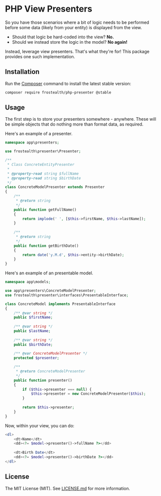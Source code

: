 PHP View Presenters
=============

So you have those scenarios where a bit of logic needs to be performed before some data (likely from your entity) 
is displayed from the view.

* Should that logic be hard-coded into the view? **No.**
* Should we instead store the logic in the model? **No again!**

Instead, leverage view presenters. That's what they're for! This package provides one such implementation.

## Installation

Run the [Composer](http://getcomposer.org/download/) command to install the latest stable version:

```bash
composer require frostealth/php-presenter @stable
```

## Usage

The first step is to store your presenters somewhere - anywhere. 
These will be simple objects that do nothing more than format data, as required.

Here's an example of a presenter.

```php
namespace app\presenters;

use frostealth\presenter\Presenter;

/**
 * Class ConcreteEntityPresenter
 *
 * @property-read string $fullName
 * @property-read string $birthDate
 */
class ConcreteModelPresenter extends Presenter
{
    /**
     * @return string
     */
    public function getFullName()
    {
        return implode(' ', [$this->firstName, $this->lastName]);
    }
    
    /**
     * @return string
     */
    public function getBirthDate()
    {
        return date('y.M.d', $this->entity->birthDate);
    }
}
```

Here's an example of an presentable model.

```php
namespace app\models;

use app\presenters\ConcreteModelPresenter;
use frostealth\presenter\interfaces\PresentableInterface;

class ConcreteModel implements PresentableInterface
{
    /** @var string */
    public $firstName;
    
    /** @var string */
    public $lastName;
    
    /** @var string */
    public $birthDate;
    
    /** @var ConcreteModelPresenter */
    protected $presenter;

    /**
     * @return ConcreteModelPresenter
     */
    public function presenter()
    {
        if ($this->presenter === null) {
            $this->presenter = new ConcreteModelPresenter($this);
        }
    
        return $this->presenter;
    }
}
```

Now, within your view, you can do:

```php
<dl>
    <dt>Name</dt>
    <dd><?= $model->presenter()->fullName ?></dd>
    
    <dt>Birth Date</dt>
    <dd><?= $model->presenter()->birthDate ?></dd>
</dl>
```

## License

The MIT License (MIT).
See [LICENSE.md](https://github.com/frostealth/php-presenter/blob/master/LICENSE.md) for more information.
